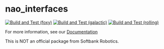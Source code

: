 # nao_interfaces

[![Build and Test (foxy)](https://github.com/ijnek/nao_interfaces/actions/workflows/build_and_test_foxy.yaml/badge.svg)](https://github.com/ijnek/nao_interfaces/actions/workflows/build_and_test_foxy.yaml)
[![Build and Test (galactic)](https://github.com/ijnek/nao_interfaces/actions/workflows/build_and_test_galactic.yaml/badge.svg)](https://github.com/ijnek/nao_interfaces/actions/workflows/build_and_test_galactic.yaml)
[![Build and Test (rolling)](https://github.com/ijnek/nao_interfaces/actions/workflows/build_and_test_rolling.yaml/badge.svg)](https://github.com/ijnek/nao_interfaces/actions/workflows/build_and_test_rolling.yaml)

For more information, see our [Documentation](https://nao-interfaces-docs.readthedocs.io/)

This is NOT an official package from Softbank Robotics.
